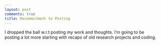 ```yaml
---
layout: post
comments: true
title: Recommitment to Posting
---
```


I dropped the ball w.r.t posting my work and thoughts. I’m going to be posting a lot more starting with recaps of old research projects and coding. 